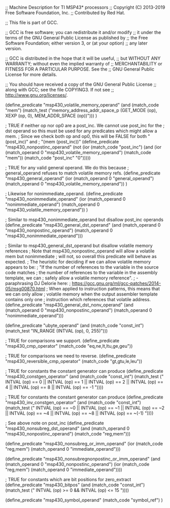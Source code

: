 ;;  Machine Description for TI MSP43* processors
;;  Copyright (C) 2013-2019 Free Software Foundation, Inc.
;;  Contributed by Red Hat.

;; This file is part of GCC.

;; GCC is free software; you can redistribute it and/or modify
;; it under the terms of the GNU General Public License as published by
;; the Free Software Foundation; either version 3, or (at your option)
;; any later version.

;; GCC is distributed in the hope that it will be useful,
;; but WITHOUT ANY WARRANTY; without even the implied warranty of
;; MERCHANTABILITY or FITNESS FOR A PARTICULAR PURPOSE.  See the
;; GNU General Public License for more details.

;; You should have received a copy of the GNU General Public License
;; along with GCC; see the file COPYING3.  If not see
;; <http://www.gnu.org/licenses/>.

(define_predicate "msp430_volatile_memory_operand"
  (and (match_code "mem")
       (match_test ("memory_address_addr_space_p (GET_MODE (op), XEXP (op, 0), MEM_ADDR_SPACE (op))")))
)

; TRUE if neither op nor op0 are a post_inc.  We cannot use post_inc for the
; dst operand so this must be used for any predicates which might allow a mem.
; Since we check both op and op0, this will be FALSE for both "(post_inc)" and
; "(mem (post_inc))"
(define_predicate "msp430_nonpostinc_operand"
  (not (ior (match_code "post_inc")
	    (and (ior (match_operand 0 "msp430_volatile_memory_operand")
		      (match_code "mem"))
		 (match_code "post_inc" "0")))))

; TRUE for any valid general operand.  We do this because
; general_operand refuses to match volatile memory refs.
(define_predicate "msp430_general_operand"
  (ior (match_operand 0 "general_operand")
       (match_operand 0 "msp430_volatile_memory_operand"))
)

; Likewise for nonimmediate_operand.
(define_predicate "msp430_nonimmediate_operand"
  (ior (match_operand 0 "nonimmediate_operand")
       (match_operand 0 "msp430_volatile_memory_operand"))
)

; Similar to msp430_nonimmediate_operand but disallow post_inc operands
(define_predicate "msp430_general_dst_operand"
  (and (match_operand 0 "msp430_nonpostinc_operand")
       (match_operand 0 "msp430_nonimmediate_operand")))

; Similar to msp430_general_dst_operand but disallow volatile memory references
; Note that msp430_nonpostinc_operand will allow a volatile mem but nonimmediate
; will not, so overall this predicate will behave as expected.
; The heuristic for deciding if we can allow volatile memory appears to be:
;   "If the number of references to the variable in the source code matches
;    the number of references to the variable in the assembly template, we can
;    safely allow a volatile memory reference".
;      - paraphrasing DJ Delorie here:
;	 https://gcc.gnu.org/ml/gcc-patches/2014-05/msg00870.html
; When applied to instruction patterns, this means that we can only allow
; volatile memory when the output assembler template contains only one
; instruction which references that volatile address.
(define_predicate "msp430_general_dst_nonv_operand"
  (and (match_operand 0 "msp430_nonpostinc_operand")
       (match_operand 0 "nonimmediate_operand")))

(define_predicate "ubyte_operand"
  (and (match_code "const_int")
       (match_test "IN_RANGE (INTVAL (op), 0, 255)")))

; TRUE for comparisons we support.
(define_predicate "msp430_cmp_operator"
  (match_code "eq,ne,lt,ltu,ge,geu"))

; TRUE for comparisons we need to reverse.
(define_predicate "msp430_reversible_cmp_operator"
  (match_code "gt,gtu,le,leu"))

; TRUE for constants the constant generator can produce
(define_predicate "msp430_constgen_operator"
  (and (match_code "const_int")
       (match_test ("   INTVAL (op) == 0
		     || INTVAL (op) == 1
		     || INTVAL (op) == 2
		     || INTVAL (op) == 4
		     || INTVAL (op) == 8
		     || INTVAL (op) == -1 "))))

; TRUE for constants the constant generator can produce
(define_predicate "msp430_inv_constgen_operator"
  (and (match_code "const_int")
       (match_test ("   INTVAL (op) == ~0
		     || INTVAL (op) == ~1
		     || INTVAL (op) == ~2
		     || INTVAL (op) == ~4
		     || INTVAL (op) == ~8
		     || INTVAL (op) == ~(-1) "))))

; See above note on post_inc
(define_predicate "msp430_nonsubreg_dst_operand"
  (and (match_operand 0 "msp430_nonpostinc_operand")
       (match_code "reg,mem")))

(define_predicate "msp430_nonsubreg_or_imm_operand"
  (ior (match_code "reg,mem")
       (match_operand 0 "immediate_operand")))

(define_predicate "msp430_nonsubregnonpostinc_or_imm_operand"
  (and (match_operand 0 "msp430_nonpostinc_operand")
       (ior (match_code "reg,mem")
	    (match_operand 0 "immediate_operand"))))

; TRUE for constants which are bit positions for zero_extract
(define_predicate "msp430_bitpos"
  (and (match_code "const_int")
       (match_test ("   INTVAL (op) >= 0
		     && INTVAL (op) <= 15 "))))

(define_predicate "msp430_symbol_operand"
  (match_code "symbol_ref")
)
